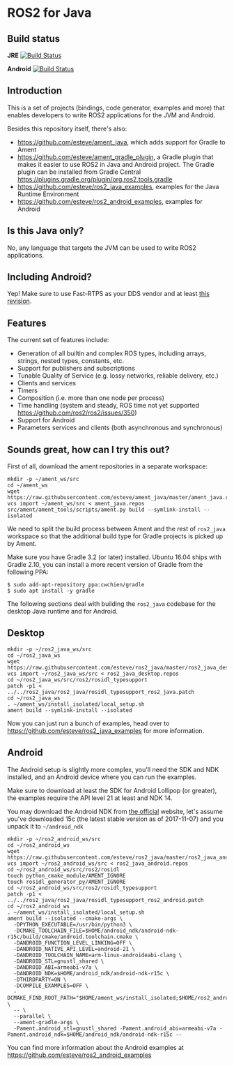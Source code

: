 ROS2 for Java
=============

Build status
------------

**JRE** [![Build Status](https://travis-ci.org/esteve/ros2_java.svg?branch=master)](https://travis-ci.org/esteve/ros2_java)

**Android** [![Build Status](https://travis-ci.org/esteve/ros2_android_travis.svg?branch=master)](https://travis-ci.org/esteve/ros2_android_travis)

Introduction
------------

This is a set of projects (bindings, code generator, examples and more) that enables developers to write ROS2
applications for the JVM and Android.

Besides this repository itself, there's also:
- https://github.com/esteve/ament_java, which adds support for Gradle to Ament
- https://github.com/esteve/ament_gradle_plugin, a Gradle plugin that makes it easier to use ROS2 in Java and Android project. The Gradle plugin can be installed from Gradle Central https://plugins.gradle.org/plugin/org.ros2.tools.gradle
- https://github.com/esteve/ros2_java_examples, examples for the Java Runtime Environment
- https://github.com/esteve/ros2_android_examples, examples for Android

Is this Java only?
------------------

No, any language that targets the JVM can be used to write ROS2 applications.

Including Android?
------------------

Yep! Make sure to use Fast-RTPS as your DDS vendor and at least [this revision](https://github.com/eProsima/Fast-RTPS/commit/5301ef203d45528a083821c3ba582164d782360b).

Features
--------

The current set of features include:
- Generation of all builtin and complex ROS types, including arrays, strings, nested types, constants, etc.
- Support for publishers and subscriptions
- Tunable Quality of Service (e.g. lossy networks, reliable delivery, etc.)
- Clients and services
- Timers
- Composition (i.e. more than one node per process)
- Time handling (system and steady, ROS time not yet supported https://github.com/ros2/ros2/issues/350)
- Support for Android
- Parameters services and clients (both asynchronous and synchronous)

Sounds great, how can I try this out?
-------------------------------------

First of all, download the ament repositories in a separate workspace:

```
mkdir -p ~/ament_ws/src
cd ~/ament_ws
wget https://raw.githubusercontent.com/esteve/ament_java/master/ament_java.repos
vcs import ~/ament_ws/src < ament_java.repos
src/ament/ament_tools/scripts/ament.py build --symlink-install --isolated
```

We need to split the build process between Ament and the rest of `ros2_java` workspace so that the additional build type for Gradle projects is picked up by Ament.

Make sure you have Gradle 3.2 (or later) installed. Ubuntu 16.04 ships with Gradle 2.10, you can install a more recent version of Gradle from the following PPA:

```
$ sudo add-apt-repository ppa:cwchien/gradle
$ sudo apt install -y gradle
```

The following sections deal with building the `ros2_java` codebase for the desktop Java runtime and for Android.

Desktop
-------

```
mkdir -p ~/ros2_java_ws/src
cd ~/ros2_java_ws
wget https://raw.githubusercontent.com/esteve/ros2_java/master/ros2_java_desktop.repos
vcs import ~/ros2_java_ws/src < ros2_java_desktop.repos
cd ~/ros2_java_ws/src/ros2/rosidl_typesupport
patch -p1 < ../../ros2_java/ros2_java/rosidl_typesupport_ros2_java.patch
cd ~/ros2_java_ws
. ~/ament_ws/install_isolated/local_setup.sh
ament build --symlink-install --isolated
```

Now you can just run a bunch of examples, head over to https://github.com/esteve/ros2_java_examples for more information.

Android
-------

The Android setup is slightly more complex, you'll need the SDK and NDK installed, and an Android device where you can run the examples.

Make sure to download at least the SDK for Android Lollipop (or greater), the examples require the API level 21 at least and NDK 14.

You may download the Android NDK from [the official](https://developer.android.com/ndk/downloads/index.html) website, let's assume you've downloaded 15c (the latest stable version as of 2017-11-07) and you unpack it to `~/android_ndk`

```
mkdir -p ~/ros2_android_ws/src
cd ~/ros2_android_ws
wget https://raw.githubusercontent.com/esteve/ros2_java/master/ros2_java_android.repos
vcs import ~/ros2_android_ws/src < ros2_java_android.repos
cd ~/ros2_android_ws/src/ros2/rosidl
touch python_cmake_module/AMENT_IGNORE
touch rosidl_generator_py/AMENT_IGNORE
cd ~/ros2_android_ws/src/ros2/rosidl_typesupport
patch -p1 < ../../ros2_java/ros2_java/rosidl_typesupport_ros2_android.patch
cd ~/ros2_android_ws
. ~/ament_ws/install_isolated/local_setup.sh
ament build --isolated --cmake-args \
  -DPYTHON_EXECUTABLE=/usr/bin/python3 \
  -DCMAKE_TOOLCHAIN_FILE=$HOME/android_ndk/android-ndk-r15c/build/cmake/android.toolchain.cmake \
  -DANDROID_FUNCTION_LEVEL_LINKING=OFF \
  -DANDROID_NATIVE_API_LEVEL=android-21 \
  -DANDROID_TOOLCHAIN_NAME=arm-linux-androideabi-clang \
  -DANDROID_STL=gnustl_shared \
  -DANDROID_ABI=armeabi-v7a \
  -DANDROID_NDK=$HOME/android_ndk/android-ndk-r15c \
  -DTHIRDPARTY=ON \
  -DCOMPILE_EXAMPLES=OFF \
  -DCMAKE_FIND_ROOT_PATH="$HOME/ament_ws/install_isolated;$HOME/ros2_android_ws/install_isolated" \
  -- \
  --parallel \
  --ament-gradle-args \
  -Pament.android_stl=gnustl_shared -Pament.android_abi=armeabi-v7a -Pament.android_ndk=$HOME/android_ndk/android-ndk-r15c --
```

You can find more information about the Android examples at https://github.com/esteve/ros2_android_examples
